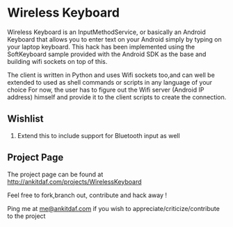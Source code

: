 Wireless Keyboard
=================

Wireless Keyboard is an InputMethodService, or basically an Android Keyboard that allows you to enter text on your Android simply by typing on your laptop keyboard.
This hack has been implemented using the SoftKeyboard sample provided with the Android SDK as the base and building wifi sockets on top of this.

The client is written in Python and uses Wifi sockets too,and can well be extended to used as shell commands or scripts in any language of your choice
For now, the user has to figure out the Wifi server (Android IP address) himself and provide it to the client scripts to create the connection.


Wishlist
--------

1. Extend this to include support for Bluetooth input as well

Project Page
------------

The project page can be found at http://ankitdaf.com/projects/WirelessKeyboard

Feel free to fork,branch out, contribute and hack away !

Ping me at me@ankitdaf.com if you wish to appreciate/criticize/contribute to the project
